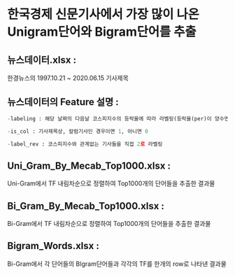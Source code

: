 # 한국경제 신문기사에서 가장 많이 나온 Unigram단어와 Bigram단어를 추출

## 뉴스데이터.xlsx : 
한경뉴스의 1997.10.21 ~ 2020.06.15 기사제목  

## 뉴스데이터의 Feature 설명 : 
```python
-labeling : 해당 날짜의 다음날 코스피지수의 등락율에 따라 라벨링(등락율(per)이 양수면 1, 음수면 0)

-is_col : 기사제목상, 칼럼기사인 경우이면 1, 아니면 0

-label_rev : 코스피지수와 관계없는 기사들을 직접 2로 라벨링
```

## Uni_Gram_By_Mecab_Top1000.xlsx : 
Uni-Gram에서 TF 내림차순으로 정렬하여 Top1000개의 단어들을 추출한 결과물

## Bi_Gram_By_Mecab_Top1000.xlsx : 
Bi-Gram에서 TF 내림차순으로 정렬하여 Top1000개의 단어들을 추출한 결과물

## Bigram_Words.xlsx : 
Bi-Gram에서 각 단어들의 BIgram단어들과 각각의 TF를 한개의 row로 나타낸 결과물

